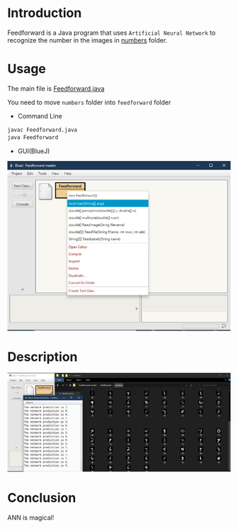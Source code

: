 # Introduction

Feedforward is a Java program that uses ```Artificial Neural Network``` to recognize the number in the images in [numbers](https://github.com/Xiao4Dan/Feedforward/tree/master/numbers) folder.

# Usage

The main file is [Feedforward.java](https://github.com/Xiao4Dan/Feedforward/blob/master/Feedforward.java)

You need to move ```numbers``` folder into ```feedforward``` folder

* Command Line

```bash
javac Feedforward.java
java Feedforward
```

* GUI(BlueJ)

![Compile](https://github.com/Xiao4Dan/Feedforward/blob/master/compile.PNG?raw=true)

# Description

![Screenshot](https://github.com/Xiao4Dan/Feedforward/blob/master/screenshot.PNG?raw=true)

# Conclusion

ANN is magical!
